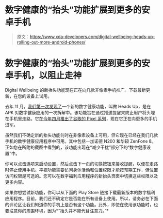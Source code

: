 # 数字健康的“抬头”功能扩展到更多的安卓手机

> 原文：<https://www.xda-developers.com/digital-wellbeing-heads-up-rolling-out-more-android-phones/>

# 数字健康的“抬头”功能扩展到更多的安卓手机，以阻止走神

Digital Wellbeing 的新抬头功能现在正在向几款非像素手机推广。下载最新更新，在您的设备上试用。

去年 11 月，[我们第一次发现了](https://www.xda-developers.com/digital-wellbeing-preps-heads-up-stop-you-using-phone-while-walking/)一个新的数字健康功能，叫做 Heads Up，是在 APK 对数字健康应用的一次拆解中。该功能旨在通过推送提醒来防止用户将头埋在手机里走路。它[在今年四月推出了谷歌的 Pixel 系列](https://www.xda-developers.com/google-rolling-out-heads-up-digital-wellbeing/)，现在它正在向更多的手机进军。

虽然我们不确定新的抬头功能何时在非像素设备上可用，但它现在已经在我们几款手机的数字健康应用程序中可用。其中包括一加诺德 N200 和华硕 ZenFone 8。正如您在所附的截图中看到的，该功能出现在“减少干扰”部分下的“数字健康设置”中。

你可以点击选项来启动设置，然后点击下一页的切换按钮来接收提醒，以便在走路时停止使用手机。平视功能需要访问身体活动和位置权限才能按预期工作，但位置访问权限是可选的。您可以在数字福利应用程序的新抬头页面中切换这些权限以及更多内容。

如果你想尝试新功能，你可以从下面的 Play Store 链接下载最新版本的数字福利应用程序。目前，我们还不确定它是否能在所有设备上使用。所以，请务必在下面的评论区让我们知道你的手机上是否有这个功能。此外，即使在使用该功能时，也要注意你的周围环境，因为*“抬头并不能代替注意力。”*